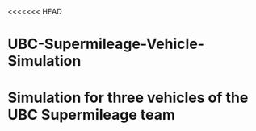 <<<<<<< HEAD
# UBC-Supermileage-Vehicle-Simulation
Simulation for three vehicles of the UBC Supermileage team
=======
